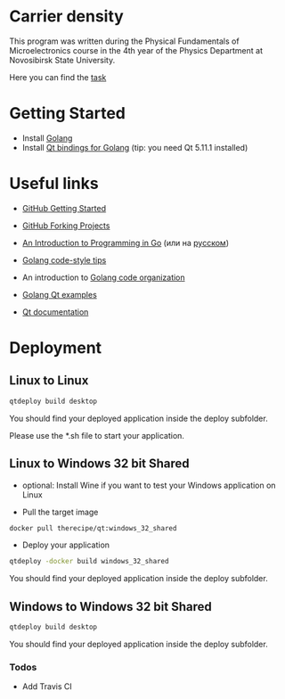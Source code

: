 # Carrier density

This program was written during the Physical Fundamentals of Microelectronics course in the 4th year of the Physics Department at Novosibirsk State University.

Here you can find the [task]

# Getting Started

  - Install [Golang]
  - Install [Qt bindings for Golang] (tip: you need Qt 5.11.1 installed)

# Useful links
  - [GitHub Getting Started]
  - [GitHub Forking Projects]
  
  - [An Introduction to Programming in Go] (или на [русском](http://golang-book.ru/))
  - [Golang code-style tips]
  - An introduction to [Golang code organization]
  
  - [Golang Qt examples]
  - [Qt documentation]


# Deployment

## Linux to Linux

```sh
qtdeploy build desktop
```

You should find your deployed application inside the deploy subfolder.

Please use the \*.sh file to start your application.

## Linux to Windows 32 bit Shared

- optional: Install Wine if you want to test your Windows application on Linux

- Pull the target image

```sh
docker pull therecipe/qt:windows_32_shared
```

- Deploy your application

```sh
qtdeploy -docker build windows_32_shared
```

You should find your deployed application inside the deploy subfolder.

## Windows to Windows 32 bit Shared

```sh
qtdeploy build desktop
```

You should find your deployed application inside the deploy subfolder.


### Todos

  - Add Travis CI

[//]: # (These are reference links used in the body of this note and get stripped out when the markdown processor does its job. There is no need to format nicely because it shouldn't be seen. Thanks SO - http://stackoverflow.com/questions/4823468/store-comments-in-markdown-syntax)


   [task]: <https://github.com/moonlightnvkz/CarrierDensity/blob/master/task.pdf>
   [Golang]: <https://golang.org/doc/install>
   [Qt bindings for Golang]: <https://github.com/therecipe/qt>
   [An Introduction to Programming in Go]: <https://www.golang-book.com/books/intro>
   [Golang code-style tips]: <https://golang.org/doc/effective_go.html>
   [Golang code organization]: <https://golang.org/doc/code.html>
   [GitHub Getting Started]: <https://guides.github.com/activities/hello-world/>
   [GitHub Forking Projects]: <https://guides.github.com/activities/forking/>
   [Golang Qt examples]: <https://github.com/therecipe/examples>
   [Qt documentation]: <https://doc.qt.io/qt-5.11/>
